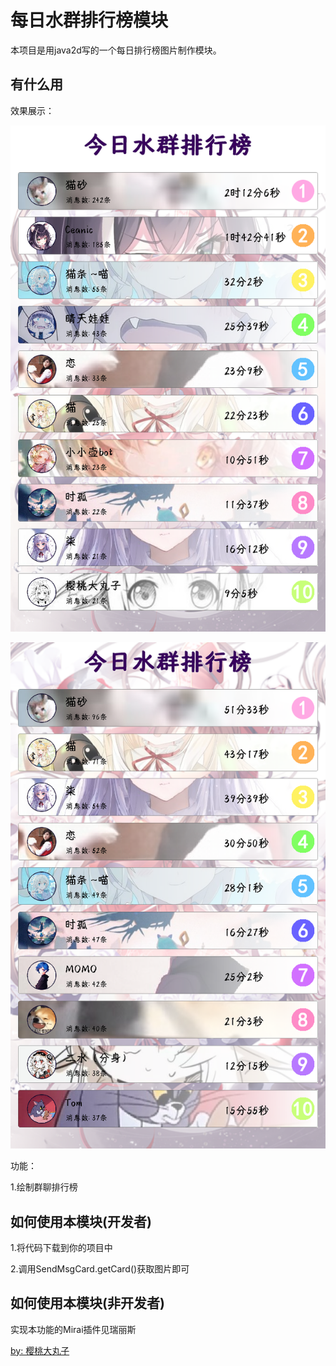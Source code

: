 # 每日水群排行榜模块
本项目是用java2d写的一个每日排行榜图片制作模块。

## 有什么用
效果展示：

![效果图1](./display/1.png)

![效果图2](./display/2.png)

功能：

1.绘制群聊排行榜



## 如何使用本模块(开发者)

1.将代码下载到你的项目中

2.调用SendMsgCard.getCard()获取图片即可


## 如何使用本模块(非开发者)

实现本功能的Mirai插件见瑞丽斯




[by: 樱桃大丸子](https://github.com/BigCherryBall)